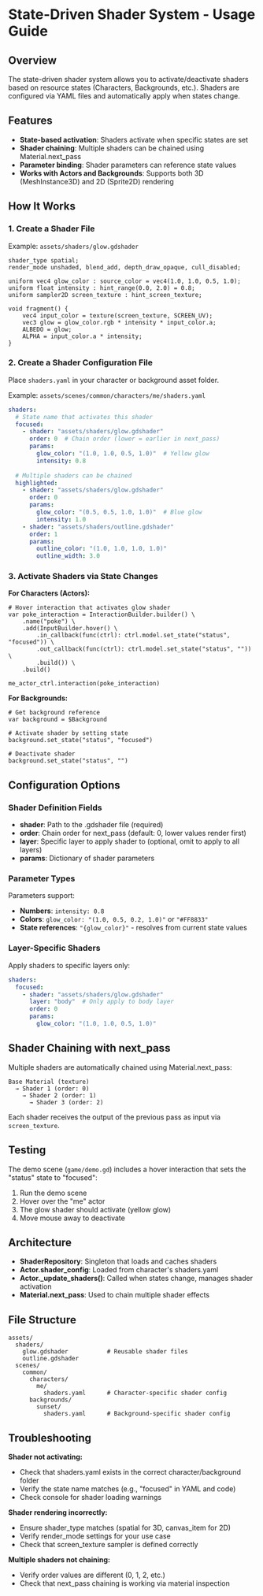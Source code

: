 # State-Driven Shader System - Usage Guide

## Overview

The state-driven shader system allows you to activate/deactivate shaders based on resource states (Characters, Backgrounds, etc.). Shaders are configured via YAML files and automatically apply when states change.

## Features

- **State-based activation**: Shaders activate when specific states are set
- **Shader chaining**: Multiple shaders can be chained using Material.next_pass
- **Parameter binding**: Shader parameters can reference state values
- **Works with Actors and Backgrounds**: Supports both 3D (MeshInstance3D) and 2D (Sprite2D) rendering

## How It Works

### 1. Create a Shader File

Example: `assets/shaders/glow.gdshader`

```gdscript
shader_type spatial;
render_mode unshaded, blend_add, depth_draw_opaque, cull_disabled;

uniform vec4 glow_color : source_color = vec4(1.0, 1.0, 0.5, 1.0);
uniform float intensity : hint_range(0.0, 2.0) = 0.8;
uniform sampler2D screen_texture : hint_screen_texture;

void fragment() {
    vec4 input_color = texture(screen_texture, SCREEN_UV);
    vec3 glow = glow_color.rgb * intensity * input_color.a;
    ALBEDO = glow;
    ALPHA = input_color.a * intensity;
}
```

### 2. Create a Shader Configuration File

Place `shaders.yaml` in your character or background asset folder.

Example: `assets/scenes/common/characters/me/shaders.yaml`

```yaml
shaders:
  # State name that activates this shader
  focused:
    - shader: "assets/shaders/glow.gdshader"
      order: 0  # Chain order (lower = earlier in next_pass)
      params:
        glow_color: "(1.0, 1.0, 0.5, 1.0)"  # Yellow glow
        intensity: 0.8
  
  # Multiple shaders can be chained
  highlighted:
    - shader: "assets/shaders/glow.gdshader"
      order: 0
      params:
        glow_color: "(0.5, 0.5, 1.0, 1.0)"  # Blue glow
        intensity: 1.0
    - shader: "assets/shaders/outline.gdshader"
      order: 1
      params:
        outline_color: "(1.0, 1.0, 1.0, 1.0)"
        outline_width: 3.0
```

### 3. Activate Shaders via State Changes

**For Characters (Actors):**

```gdscript
# Hover interaction that activates glow shader
var poke_interaction = InteractionBuilder.builder() \
    .name("poke") \
    .add(InputBuilder.hover() \
        .in_callback(func(ctrl): ctrl.model.set_state("status", "focused")) \
        .out_callback(func(ctrl): ctrl.model.set_state("status", "")) \
        .build()) \
    .build()

me_actor_ctrl.interaction(poke_interaction)
```

**For Backgrounds:**

```gdscript
# Get background reference
var background = $Background

# Activate shader by setting state
background.set_state("status", "focused")

# Deactivate shader
background.set_state("status", "")
```

## Configuration Options

### Shader Definition Fields

- **shader**: Path to the .gdshader file (required)
- **order**: Chain order for next_pass (default: 0, lower values render first)
- **layer**: Specific layer to apply shader to (optional, omit to apply to all layers)
- **params**: Dictionary of shader parameters

### Parameter Types

Parameters support:
- **Numbers**: `intensity: 0.8`
- **Colors**: `glow_color: "(1.0, 0.5, 0.2, 1.0)"` or `"#FF8833"`
- **State references**: `"{glow_color}"` - resolves from current state values

### Layer-Specific Shaders

Apply shaders to specific layers only:

```yaml
shaders:
  focused:
    - shader: "assets/shaders/glow.gdshader"
      layer: "body"  # Only apply to body layer
      order: 0
      params:
        glow_color: "(1.0, 1.0, 0.5, 1.0)"
```

## Shader Chaining with next_pass

Multiple shaders are automatically chained using Material.next_pass:

```
Base Material (texture) 
  → Shader 1 (order: 0)
    → Shader 2 (order: 1)
      → Shader 3 (order: 2)
```

Each shader receives the output of the previous pass as input via `screen_texture`.

## Testing

The demo scene (`game/demo.gd`) includes a hover interaction that sets the "status" state to "focused":

1. Run the demo scene
2. Hover over the "me" actor
3. The glow shader should activate (yellow glow)
4. Move mouse away to deactivate

## Architecture

- **ShaderRepository**: Singleton that loads and caches shaders
- **Actor.shader_config**: Loaded from character's shaders.yaml
- **Actor._update_shaders()**: Called when states change, manages shader activation
- **Material.next_pass**: Used to chain multiple shader effects

## File Structure

```
assets/
  shaders/
    glow.gdshader           # Reusable shader files
    outline.gdshader
  scenes/
    common/
      characters/
        me/
          shaders.yaml      # Character-specific shader config
      backgrounds/
        sunset/
          shaders.yaml      # Background-specific shader config
```

## Troubleshooting

**Shader not activating:**
- Check that shaders.yaml exists in the correct character/background folder
- Verify the state name matches (e.g., "focused" in YAML and code)
- Check console for shader loading warnings

**Shader rendering incorrectly:**
- Ensure shader_type matches (spatial for 3D, canvas_item for 2D)
- Verify render_mode settings for your use case
- Check that screen_texture sampler is defined correctly

**Multiple shaders not chaining:**
- Verify order values are different (0, 1, 2, etc.)
- Check that next_pass chaining is working via material inspection

